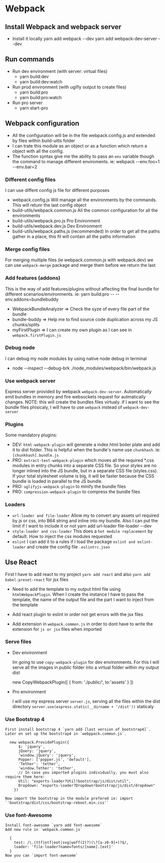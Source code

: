 # Webpack

## Install Webpack and webpack server

  - Install it locally
    yarn add webpack --dev
    yarn add webpack-dev-server --dev

## Run commands

  - Run dev environment (with server: virtual files)
    - yarn build:dev
    - yarn build:dev:watch
  - Run prod environment (with ugifly output to create files)
    - yarn build:pro
    - yarn build:pro:watch
  - Run pro server
    - yarn start-pro

## Webpack configuration

  - All the configuration will be in the file webpack.config.js and extended by files within build-uitls folder
  - I can trate this module as an object or as a function which return a object with all the config.
  - The function syntax give me the ability to pass an `env` variable though the command to manage different enviroments. ie: webpack --env.foo=1 --env.bar=2

### Different config files

  I can use diffent config js file for different purposes

  - webpack.config.js
    Will manage all the environments by the commands. This will retunr the last config object
  - build-utils/webpack.common.js
    All the common configuration for all the environments
  - build-utils/webpack.pro.js
    Pro Environment
  - build-utils/webpack.dev.js
    Dev Environment
  - build-utils/webpack.paths.js (recommended)
    In order to get all the paths gather in a place, this fil will contain all the paths information

### Merge config files

  For merging multiple files (ie webpack.common.js with webpack.dev) we can use `webpack-merge` package and merge them before we return the last

### Add features (addons)

  This is the way of add features/plugins without affecting the final bundle for different scenarios/environments.
  ie: yarn build:pro -- --env.addons=bundlebuddy

  - WebpackBundleAnalyzer => Check the syze of every file part of the bundle
  - bundle-buddy => Help me to find source code duplication across my JS chunks/splits
  - myFirstPlugin => I can create my own plugin as I can see in `webpack.firstPlugin.js`

### Debug node

  I can debug my node modules by using native node debug in terminal
  - node --inspect --debug-brk ./node_modules/webpack/bin/webpack.js

### Use webpack server

  Express server provided by webpack `webpack-dev-server`. Automatically emit bundles in memory and fire websockets request for autmatically changes. NOTE: this will create the bundles files virtualy. if I want to see the bundle files phisicaly, I will have to use `webpack` instead of `webpack-dev-server`

### Plugins

  Some mandatory plugins:

  - DEV: `html-webpack-plugin` will generate a index.html boiler plate and add it to dist folder. This is helpful when the bundle's name use `chunkhash`. ie: `[chunkhash].bundle.js`
  - PRO: `extract-text-webpack-plugin` which moves all the required *.css modules in entry chunks into a separate CSS file. So your styles are no longer inlined into the JS bundle, but in a separate CSS file (styles.css). If your total stylesheet volume is big, it will be faster because the CSS bundle is loaded in parallel to the JS bundle.
  - PRO: `uglifyjs-webpack-plugin` to minify the bundle files
  - PRO: `compression-webpack-plugin` to compress the bundle files

### Loaders

  - `url-loader and file-loader`
    Allow my to convert any assets url required by js or css, into B64 string and inline into my bundle. Also I can put the limit if I want to include it or not
      yarn add url-loader file-loader --dev
  - `style-loader and css-loader`
    This does a `hot module replacement` by default. How to inject the css modules requested
  - `eslint`
    I can add it to a rules if I load the package `eslint and eslint-loader` and create the config file `.eslintrc.json`

## Use React

  First I have to add react to my project `yarn add react` and also `yarn add babel-preset-react` for jsx files

  - Need to add the template to my output html file using `htmlWebpackPlugin`. When I create the instance I have to pass the template, the name of the output file and the part I want to inject from the template

  - Add react plugin to eslint in order not get errors with the jsx files

  - Add extension in `webpack.common.js` in order to dont have to write the extension for `js or jsx` files when imported

  ### Serve files

  - Dev environment

    Im going to use `copy-webpack-plugin` for dev environments.
    For this I will serve all the images in public folder into a virtual folder within my output dist

       new CopyWebpackPlugin([
          { from: './public/', to:'assets' }
        ])

  - Pro environment

    I will use my express server `server.js`, serving all the files within the dist directory `server.use(express.static(__dirname + '/dist'))` staticaly

  ### Use Bootstrap 4

    First install bootstrap 4 `yarn add [last version of bootstrap4]`. Later on set up the bootstrap4 in `webppack.commun.js`.

      new webpack.ProvidePlugin({
          $: 'jquery',
          jQuery: 'jquery',
          'window.jQuery': 'jquery',
          Popper: ['popper.js', 'default'],
          'Tether': 'tether',
          'window.Tether': 'tether',
          // In case you imported plugins individually, you must also require them here:
          Util: "exports-loader?Util!bootstrap/js/dist/util",
          Dropdown: "exports-loader?Dropdown!bootstrap/js/dist/dropdown"
        })

    Now import the bootstrap in the module prefered ie: import `'bootstrap/dist/css/bootstrap-reboot.min.css'`

  ### Use font-Awesome

    Install font-awesome `yarn add font-awesome`
    Add new rule in `webpack.common.js`

      {
        test: /\.(ttf|otf|eot|svg|woff(2)?)(\?[a-z0-9]+)?$/,
        loader: 'file-loader?name=fonts/[name].[ext]'
      }
    Now you can `import font-awesome`


